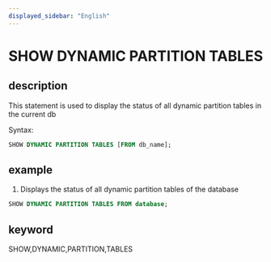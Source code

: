 ```yaml
---
displayed_sidebar: "English"
---
```


# SHOW DYNAMIC PARTITION TABLES

## description

This statement is used to display the status of all dynamic partition tables in the current db

Syntax:

```sql
SHOW DYNAMIC PARTITION TABLES [FROM db_name];
```

## example

1. Displays the status of all dynamic partition tables of the database

```sql
SHOW DYNAMIC PARTITION TABLES FROM database;
```

## keyword

SHOW,DYNAMIC,PARTITION,TABLES
